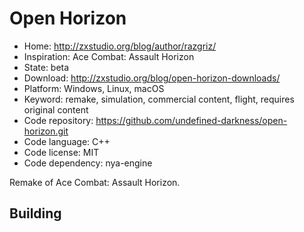 # Open Horizon

- Home: http://zxstudio.org/blog/author/razgriz/
- Inspiration: Ace Combat: Assault Horizon
- State: beta
- Download: http://zxstudio.org/blog/open-horizon-downloads/
- Platform: Windows, Linux, macOS
- Keyword: remake, simulation, commercial content, flight, requires original content
- Code repository: https://github.com/undefined-darkness/open-horizon.git
- Code language: C++
- Code license: MIT
- Code dependency: nya-engine

Remake of Ace Combat: Assault Horizon.

## Building
